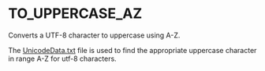 # TO_UPPERCASE_AZ

Converts a UTF-8 character to uppercase using A-Z.

The [UnicodeData.txt](https://www.unicode.org/Public/UNIDATA/UnicodeData.txt) file is used to find the appropriate uppercase character in range A-Z for utf-8 characters.
